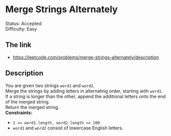 # Merge Strings Alternately

Status: Accepted \
Difficulty: Easy

## The link
- https://leetcode.com/problems/merge-strings-alternately/description

## Description
You are given two strings `word1` and `word2`. \
Merge the strings by adding letters in alternating order, starting with `word1`. \
If a string is longer than the other, append the additional letters onto the end of the merged string. \
Return the merged string. \
**Constraints:**
- `1 <= word1.length, word2.length <= 100`
- `word1` and `word2` consist of lowercase English letters.
